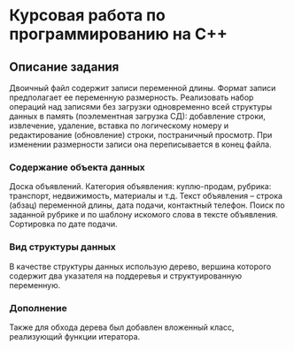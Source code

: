 # Курсовая работа по программированию на C++

## Описание задания

Двоичный файл содержит записи переменной длины. Формат записи предполагает ее переменную размерность. Реализовать набор операций над записями без загрузки одновременно всей структуры данных в память (поэлементная загрузка СД): добавление строки, извлечение, удаление, вставка по логическому номеру и редактирование (обновление) строки, постраничный просмотр. При изменении размерности записи она переписывается в конец файла.

### Содержание объекта данных
Доска объявлений. Категория объявления: куплю-продам, рубрика: транспорт, недвижимость, материалы и т.д. Текст объявления – строка (абзац) переменной длины, дата подачи, контактный телефон. Поиск по заданной рубрике и по шаблону искомого слова в тексте объявления. Сортировка по дате подачи.

### Вид структуры данных
В качестве структуры данных использую дерево, вершина которого содержит два указателя на поддеревья и структуированную переменную. 

### Дополнение
Также для обхода дерева был добавлен вложенный класс, реализующий функции итератора.
